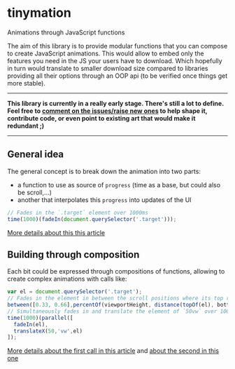 # tinymation
Animations through JavaScript functions

The aim of this library is to provide modular functions that you can compose to create JavaScript animations.
This would allow to embed only the features you need in the JS your users have to download. 
Which hopefully in turn would translate to smaller download size compared to libraries providing all their options
through an OOP api (to be verified once things get more stable).
 
---
**This library is currently in a really early stage. There's still a lot to define. 
Feel free to [comment on the issues/raise new ones][gh-issues] to help shape it, contribute code, 
or even point to existing art that would make it redundant ;)**

---

## General idea

The general concept is to break down the animation into two parts:
 - a function to use as source of `progress` (time as a base, but could also be scroll,...)
 - another that interpolates this `progress` into updates of the UI
 
```js
// Fades in the `.target` element over 1000ms
time(1000)(fadeIn(document.querySelector('.target')));
```

[More details about this this article][article-intro]

## Building through composition
 
Each bit could be expressed through compositions of functions, allowing to create complex animations
with calls like:

```js
var el = document.querySelector('.target');
// Fades in the element in between the scroll positions where its top reaches 33 and 66% of the viewport
between([0.33, 0.66],percentOf(viewportHeight, distance(topOf(el), bottomOfViewport)))(fadeIn(el));
// Simultaneously fades in and translate the element of `50vw` over 1000ms
time(1000)(parallel([
  fadeIn(el),
  translateX(50,'vw',el)
]);
```

[More details about the first call in this article][article-scroll] and [about the second in this one][article-composition]

[gh-issues]: https://github.com/rhumaric/tinymation/issues
[article-intro]: https://romaricpascal.is/writing-about/animating-with-javascript-functions/
[article-scroll]: https://romaricpascal.is/writing-about/expressive-scroll-animations/
[article-composition]: https://romaricpascal.is/writing-about/composing-animations-with-javascript-functions/
